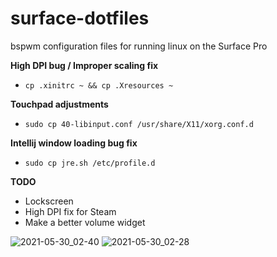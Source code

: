 # surface-dotfiles

bspwm configuration files for running linux on the Surface Pro

**High DPI bug / Improper scaling fix**
- `cp .xinitrc ~ && cp .Xresources ~`

**Touchpad adjustments**
- `sudo cp 40-libinput.conf /usr/share/X11/xorg.conf.d`

**Intellij window loading bug fix**
- `sudo cp jre.sh /etc/profile.d`

**TODO**
- Lockscreen
- High DPI fix for Steam
- Make a better volume widget

![2021-05-30_02-40](https://user-images.githubusercontent.com/46363213/120099467-73a7e880-c0f0-11eb-9707-e752329ad454.png)
![2021-05-30_02-28](https://user-images.githubusercontent.com/46363213/120099182-0d6e9600-c0ef-11eb-9ac0-b312c3dfbeb7.png)
